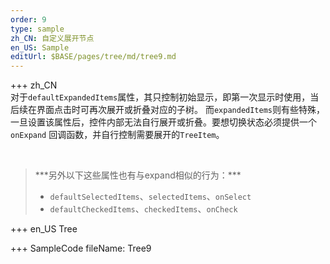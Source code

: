 ```yaml
--- 
order: 9
type: sample
zh_CN: 自定义展开节点
en_US: Sample
editUrl: $BASE/pages/tree/md/tree9.md
---
```


+++ zh_CN   
 对于<Code>defaultExpandedItems</Code>属性，其只控制初始显示，即第一次显示时使用，当后续在界面点击时可再次展开或折叠对应的子树。
     而<Code>expandedItems</Code>则有些特殊，一旦设置该属性后，控件内部无法自行展开或折叠。要想切换状态必须提供一个<Code>onExpand</Code>
     回调函数，并自行控制需要展开的<Code>TreeItem</Code>。  

<br/>  
<Blockquote hasBackground hasBox>  
 ***另外以下这些属性也有与expand相似的行为：***
 <ul>
    <li><Code>defaultSelectedItems</Code>、<Code>selectedItems</Code>、<Code>onSelect</Code></li>
    <li><Code>defaultCheckedItems</Code>、<Code>checkedItems</Code>、<Code>onCheck</Code></li>
</ul> 
</Blockquote>
+++ en_US   
Tree

+++ SampleCode
fileName: Tree9
